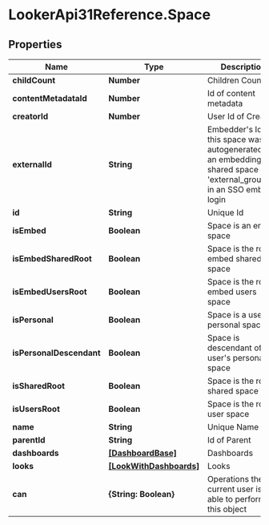 # LookerApi31Reference.Space

## Properties
Name | Type | Description | Notes
------------ | ------------- | ------------- | -------------
**childCount** | **Number** | Children Count | [optional] 
**contentMetadataId** | **Number** | Id of content metadata | [optional] 
**creatorId** | **Number** | User Id of Creator | [optional] 
**externalId** | **String** | Embedder&#39;s Id if this space was autogenerated as an embedding shared space via &#39;external_group_id&#39; in an SSO embed login | [optional] 
**id** | **String** | Unique Id | [optional] 
**isEmbed** | **Boolean** | Space is an embed space | [optional] 
**isEmbedSharedRoot** | **Boolean** | Space is the root embed shared space | [optional] 
**isEmbedUsersRoot** | **Boolean** | Space is the root embed users space | [optional] 
**isPersonal** | **Boolean** | Space is a user&#39;s personal space | [optional] 
**isPersonalDescendant** | **Boolean** | Space is descendant of a user&#39;s personal space | [optional] 
**isSharedRoot** | **Boolean** | Space is the root shared space | [optional] 
**isUsersRoot** | **Boolean** | Space is the root user space | [optional] 
**name** | **String** | Unique Name | [optional] 
**parentId** | **String** | Id of Parent | 
**dashboards** | [**[DashboardBase]**](DashboardBase.md) | Dashboards | [optional] 
**looks** | [**[LookWithDashboards]**](LookWithDashboards.md) | Looks | [optional] 
**can** | **{String: Boolean}** | Operations the current user is able to perform on this object | [optional] 


